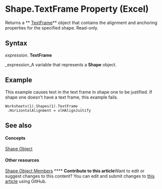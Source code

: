 
# Shape.TextFrame Property (Excel)

Returns a  ** [TextFrame](4a6d2201-84b8-d83a-cc13-703da047815e.md)** object that contains the alignment and anchoring properties for the specified shape. Read-only.


## Syntax

 _expression_. **TextFrame**

 _expression_A variable that represents a  **Shape** object.


## Example

This example causes text in the text frame in shape one to be justified. If shape one doesn't have a text frame, this example fails.


```
Worksheets(1).Shapes(1).TextFrame _ 
 .HorizontalAlignment = xlHAlignJustify
```


## See also


#### Concepts


 [Shape Object](8f01fcd1-b7d9-5216-2de5-40fb6648a403.md)
#### Other resources


 [Shape Object Members](0fed7136-4228-6c32-507d-3bd36aa56d9a.md)
****   **Contribute to this article**Want to edit or suggest changes to this content? You can edit and submit changes to  [this article](https://github.com/jhershey00/VBA_Excel_Test/OpenXMLCon/articles/cc2fbe92-e0c4-f0d5-52a3-a675d4baf573.md) using GitHub.

